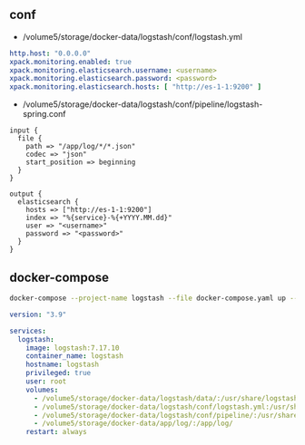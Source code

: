
## conf
- /volume5/storage/docker-data/logstash/conf/logstash.yml
```yaml
http.host: "0.0.0.0"
xpack.monitoring.enabled: true
xpack.monitoring.elasticsearch.username: <username>
xpack.monitoring.elasticsearch.password: <password>
xpack.monitoring.elasticsearch.hosts: [ "http://es-1-1:9200" ]
```
- /volume5/storage/docker-data/logstash/conf/pipeline/logstash-spring.conf
```text
input {
  file {
    path => "/app/log/*/*.json"
    codec => "json"
    start_position => beginning
  }
}

output {
  elasticsearch {
    hosts => ["http://es-1-1:9200"]
    index => "%{service}-%{+YYYY.MM.dd}"
    user => "<username>"
    password => "<password>"
  }
}
```
## docker-compose
```bash
docker-compose --project-name logstash --file docker-compose.yaml up --detach --build --remove-orphans
```
```yaml
version: "3.9"

services:
  logstash:
    image: logstash:7.17.10
    container_name: logstash
    hostname: logstash
    privileged: true
    user: root
    volumes:
      - /volume5/storage/docker-data/logstash/data/:/usr/share/logstash/data/
      - /volume5/storage/docker-data/logstash/conf/logstash.yml:/usr/share/logstash/config/logstash.yml
      - /volume5/storage/docker-data/logstash/conf/pipeline/:/usr/share/logstash/pipeline/
      - /volume5/storage/docker-data/app/log/:/app/log/
    restart: always
```
